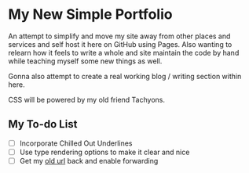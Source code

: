 # My New Simple Portfolio

An attempt to simplify and move my site away from other places and services and self host it here on GitHub using Pages. Also wanting to relearn how it feels to write a whole and site maintain the code by hand while teaching myself some new things as well.

Gonna also attempt to create a real working blog / writing section within here.

CSS will be powered by my old friend Tachyons.

## My To-do List
- [ ] Incorporate Chilled Out Underlines
- [ ] Use type rendering options to make it clear and nice
- [ ] Get my [old url](www.paulrnovak.com) back and enable forwarding